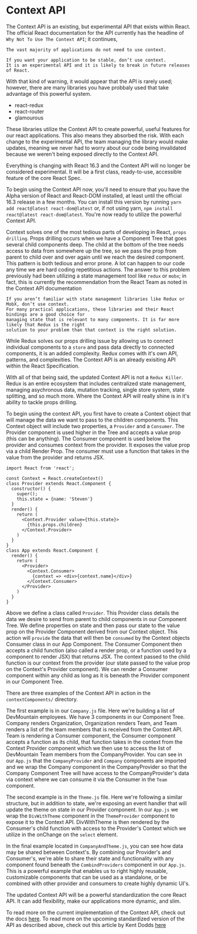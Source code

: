 # Context API

The Context API is an existing, but experimental API that exists within React. The official React documentation for the API currently has the headline of `Why Not To Use The Context API`; it continues,

```
The vast majority of applications do not need to use context.

If you want your application to be stable, don’t use context.
It is an experimental API and it is likely to break in future releases of React.
```
With that kind of warning, it would appear that the API is rarely used; however, there are many libraries you have probbaly used that take advantage of this powerful system.

* react-redux
* react-router
* glamourous

These libraries utilize the Context API to create powerful, useful features for our react applications. This also means they absorbed the risk. With each change to the experimental API, the team managing the library would make updates, meaning we never had to worry about our code being invalidated because we weren't being exposed directly to the Context API.

Everything is changing with React 16.3 and the Context API will no longer be considered experimental. It will be a first class, ready-to-use, accessible feature of the core React Spec.

To begin using the Context API now, you'll need to ensure that you have the Alpha version of React and React-DOM installed, at least until the official 16.3 release in a few months. You can install this version by running `yarn add react@latest react-dom@latest` or, if not using yarn, `npm install react@latest react-dom@latest`. You're now ready to utilize the powerful Context API.

Context solves one of the most tedious parts of developing in React, `props drilling`. Props drilling occurs when we have a Component Tree that goes several child components deep. The child at the bottom of the tree needs access to data from somewhere up the tree, so we pass the prop from parent to child over and over again until we reach the desired component. This pattern is both tedious and error prone. A lot can happen to our code any time we are hard coding repetitious actions. The answer to this problem previously had been utilizing a state management tool like `redux` or `mobx`; in fact, this is currently the recommendation from the React Team as noted in the Context API documentation

```
If you aren’t familiar with state management libraries like Redux or MobX, don’t use context.
For many practical applications, these libraries and their React bindings are a good choice for
managing state that is relevant to many components. It is far more likely that Redux is the right
solution to your problem than that context is the right solution.
```

While Redux solves our props drilling issue by allowing us to connect individual components to a `store` and pass data directly to connected components, it is an added complexity. Redux comes with it's own API, patterns, and complexities. The Context API is an already exisiting API within the React Specification.

With all of that being said, the updated Context API is not a `Redux Killer`. Redux is an entire ecosystem that includes centralized state management, managing asychronous data, mutation tracking, single store system, state splitting, and so much more. Where the Context API will really shine is in it's ability to tackle props drilling.

To begin using the context API, you first have to create a Context object that will manage the data we want to pass to the children components. This Context object will include two properties, a `Provider` and a `Consumer`. The Provider component is used higher in the Tree and accepts a value prop (this can be anything). The Consumer component is used below the provider and consumes context from the provider. It exposes the value prop via a child Render Prop. The consumer must use a function that takes in the value from the provider and returns JSX.
```
import React from 'react';

const Context = React.createContext()
class Provider extends React.Component {
  constructor() {
    super();
    this.state = {name: 'Steven'}
  }
  render() {
    return (
      <Context.Provider value={this.state}>
        {this.props.children}
      </Context.Provider>
    )
  }
}
class App extends React.Component {
  render() {
    return (
      <Provider>
        <Context.Consumer>
          {context => <div>{context.name}</div>}
        </Context.Consumer>
      </Provider>
    )
  }
}
```
Above we define a class called `Provider`. This Provider class details the data we desire to send from parent to child components in our Component Tree. We define properties on state and then pass our state to the value prop on the Provider Component derived from our Context object. This action will `provide` the data that will then be `consumed` by the Context objects Consumer class in our App Component. The Consumer Component then accepts a child function (also called a render prop, or a function used by a component to render JSX) that returns JSX. The context passed to the child function is our context from the provider (our state passed to the value prop on the Context's Provider component). We can render a Consumer component within any child as long as it is beneath the Provider component in our Component Tree.

There are three examples of the Context API in action in the `contextComponents/` directory.

The first example is in our `Company.js` file. Here we're building a list of DevMountain employees. We have 3 components in our Component Tree. Company renders Organization, Organization renders Team, and Team renders a list of the team members that is received from the Context API. Team is rendering a Consumer component, the Consumer component accepts a function as its child, that function takes in the context from the Context Provider component which we then use to access the list of DevMountain Team members from the CompanyProvider. You can see in our `App.js` that the `CompanyProvider` and `Company` components are imported and we wrap the Company component in the CompanyProvider so that the Company Component Tree will have access to the CompanyProvider's data via context where we can consume it via the Consumer in the `Team` component.

The second example is in the `Theme.js` file. Here we're following a similar structure, but in addition to state, we're exposing an event handler that will update the theme on state in our Provider component. In our `App.js` we wrap the `DivWithTheme` component in the `ThemeProvider` component to expose it to the Context API. DivWithTheme is then rendered by the Consumer's child function with access to the Provider's Context which we utilize in the onChange on the `select` element.

In the final example located in `CompanyAndTheme.js`, you can see how data may be shared between Context's. By combining our Provider's and Consumer's, we're able to share their state and functionality with any component found beneath the `CombindProviders` component in our `App.js`. This is a powerful example that enables us to right highly reusable, customizable components that can be used as a standalone, or be combined with other provider and consumers to create highly dynamic UI's.

The updated Context API will be a powerful standardization the core React API. It can add flexibility, make our applications more dynamic, and slim.

To read more on the current implementation of the Context API, check out the docs <a href="https://reactjs.org/docs/context.html">here</a>.
To read more on the upcoming standardized version of the API as described above, check out this article by Kent Dodds <a href="https://medium.com/dailyjs/reacts-%EF%B8%8F-new-context-api-70c9fe01596b">here</a>
